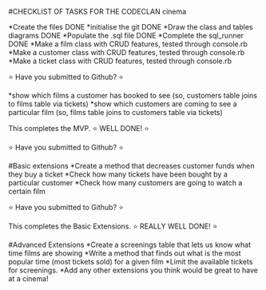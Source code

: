 #CHECKLIST OF TASKS FOR THE CODECLAN cinema

*Create the files DONE
*initialise the git DONE
*Draw the class and tables diagrams DONE
*Populate the .sql file DONE
*Complete the sql_runner DONE
*Make a film class with CRUD features, tested through console.rb 
*Make a customer class with CRUD features, tested through console.rb
*Make a ticket class with CRUD features, tested through console.rb

:star: Have you submitted to Github?  :star:

*show which films a customer has booked to see (so, customers table joins to films table via tickets)
*show which customers are coming to see a particular film (so, films table joins to customers table via tickets)

This completes the MVP. :star: WELL DONE! :star:

:star: Have you submitted to Github? :star:

#Basic extensions
*Create a method that decreases customer funds when they buy a ticket
*Check how many tickets have been bought by a particular customer
*Check how many customers are going to watch a certain film

:star: Have you submitted to Github?  :star:

This completes the Basic Extensions. :star: REALLY WELL DONE! :star:

#Advanced Extensions
*Create a screenings table that lets us know what time films are showing
*Write a method that finds out what is the most popular time (most tickets sold) for a given film
*Limit the available tickets for screenings.
*Add any other extensions you think would be great to have at a cinema!
